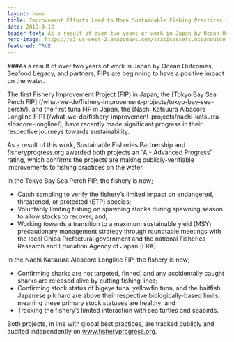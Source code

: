 ```yaml
---
layout: news
title: Improvement Efforts Lead to More Sustainable Fishing Practices in Japanese Sea Perch and Tuna Fisheries
date: 2019-3-12
teaser-text: As a result of over two years of work in Japan by Ocean Outcomes, Seafood Legacy, and partners, FIPs are beginning to have a positive impact on the water.
hero-image: https://s3-us-west-2.amazonaws.com/staticassets.oceanoutcomes.org/news+and+analysis/hero+images/japanese-FIP-progress-ratings-a-hero.jpg
featured: TRUE
---
```

###As a result of over two years of work in Japan by Ocean Outcomes, Seafood Legacy, and partners, FIPs are beginning to have a positive impact on the water.

The first Fishery Improvement Project (FIP) in Japan, the [Tokyo Bay Sea Perch FIP] (/what-we-do/fishery-improvement-projects/tokyo-bay-sea-perch/), and the first tuna FIP in Japan, the [Nachi Katsuura Albacore Longline FIP] (/what-we-do/fishery-improvement-projects/nachi-katsurra-albacore-longline/), have recently made significant progress in their respective journeys towards sustainability.

As a result of this work, Sustainable Fisheries Partnership and fisheryprogress.org awarded both projects an “A - Advanced Progress” rating, which confirms the projects are making publicly-verifiable improvements to fishing practices on the water.

In the Tokyo Bay Sea Perch FIP, the fishery is now;
- Catch sampling to verify the fishery’s limited impact on endangered, threatened, or protected (ETP) species;
- Voluntarily limiting fishing on spawning stocks during spawning season to allow stocks to recover; and,
- Working towards a transition to a maximum sustainable yield (MSY) precautionary management strategy through roundtable meetings with the local Chiba Prefectural government and the national Fisheries Research and Education Agency of Japan (FRA).

In the Nachi Katsuura Albacore Longline FIP, the fishery is now;
- Confirming sharks are not targeted, finned, and any accidentally caught sharks are released alive by cutting fishing lines; 
- Confirming stock status of bigeye tuna, yellowfin tuna, and the baitfish Japanese pilchard are above their respective biologically-based limits, meaning these primary stock statuses are healthy; and 
- Tracking the fishery’s limited interaction with sea turtles and seabirds.

Both projects, in line with global best practices, are tracked publicly and audited independently on <a href="https://www.fisheryprogress.org" target="_blank">www.fisheryprogress.org</a>.
